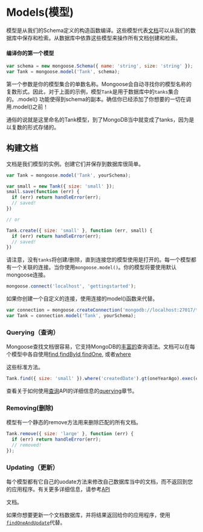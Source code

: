 # Models\(模型\)

模型是从我们的Schema定义的构造函数编译。这些模型代表[文档](http://mongoosejs.com/docs/documents.html)可以从我们的数据库中保存和检索。从数据库中依靠这些模型来操作所有文档创建和检索。

#### 编译你的第一个模型

```js
var schema = new mongoose.Schema({ name: 'string', size: 'string' });
var Tank = mongoose.model('Tank', schema);
```

第一个参数是你的模型集合的单数名称。Mongoose会自动寻找你的模型名称的复数形式。因此，对于上面的示例，模型`Tank`是用于数据库中的`tanks`集合的。.model\(\) 功能使得到schema的副本。确信你已经添加了你想要的一切在调用.model\(\)之前！

通俗的说就是这里命名的Tank模型，到了MongoDB当中就变成了tanks，因为是以复数的形式存储的。

## 构建文档

文档是我们模型的实例。创建它们并保存到数据库很简单。

```js
var Tank = mongoose.model('Tank', yourSchema);

var small = new Tank({ size: 'small' });
small.save(function (err) {
  if (err) return handleError(err);
  // saved!
})

// or

Tank.create({ size: 'small' }, function (err, small) {
  if (err) return handleError(err);
  // saved!
})
```

请注意，没有`tanks`将创建/删除，直到连接您的模型使用是打开的。每一个模型都有一个关联的连接。当你使用`mongoose.model()`。你的模型将要使用默认mongoose连接。

```js
mongoose.connect('localhost', 'gettingstarted');
```

如果你创建一个自定义的连接，使用连接的model\(\)函数来代替。

```js
var connection = mongoose.createConnection('mongodb://localhost:27017/test');
var Tank = connection.model('Tank', yourSchema);
```

### Querying（查询）

Mongoose查找文档很容易，它支持MongoDB的[丰富的](http://www.mongodb.org/display/DOCS/Advanced+Queries)查询语法。文档可以在每个模型中各自使用[find](http://mongoosejs.com/docs/api.html#model_Model.find),[findById](http://mongoosejs.com/docs/api.html#model_Model.findById),[findOne](http://mongoosejs.com/docs/api.html#model_Model.findOne), 或者[where](http://mongoosejs.com/docs/api.html#model_Model.where)

这些标准方法。

```js
Tank.find({ size: 'small' }).where('createdDate').gt(oneYearAgo).exec(callback);
```

查看关于如何使用[查询](http://mongoosejs.com/docs/api.html#query-js)API的详细信息的[querying](http://mongoosejs.com/docs/queries.html)章节。

### Removing\(删除\)

模型有一个静态的remove方法用来删除匹配的所有文档。

```js
Tank.remove({ size: 'large' }, function (err) {
  if (err) return handleError(err);
  // removed!
});
```

### Updating（更新）

每个模型都有它自己的uodate方法来修改自己数据库当中的文档，而不返回到您的应用程序。有关更多详细信息，请参考[API](http://mongoosejs.com/docs/api.html#model_Model.update)

文档。

如果你想要更新一个文档数据库，并将结果返回给你的应用程序，使用[`findOneAndUpdate`](http://mongoosejs.com/docs/api.html#model_Model.findOneAndUpdate)代替。

  




